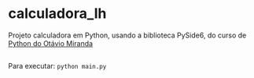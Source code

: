 # calculadora_lh
Projeto calculadora em Python, usando a biblioteca PySide6, do curso de <a href="https://www.udemy.com/course/python-3-do-zero-ao-avancado/">Python do Otávio Miranda</a> 
##
Para executar: `python main.py`
